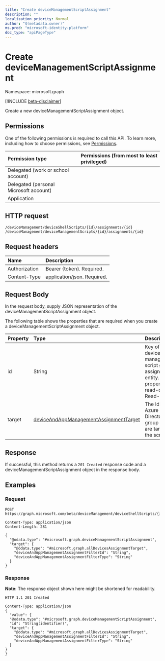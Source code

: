 ```yaml
---
title: "Create deviceManagementScriptAssignment"
description: ""
localization_priority: Normal
author: "$(metadata.owner)"
ms.prod: "microsoft-identity-platform"
doc_type: "apiPageType"
---
```


# Create deviceManagementScriptAssignment

Namespace: microsoft.graph

[!INCLUDE [beta-disclaimer](../../includes/beta-disclaimer.md)]

Create a new deviceManagementScriptAssignment object.

## Permissions

One of the following permissions is required to call this API. To learn more, including how to choose permissions, see [Permissions](/graph/permissions-reference).

| Permission type                        | Permissions (from most to least privileged) |
| :------------------------------------- | :------------------------------------------ |
| Delegated (work or school account)     |                                             |
| Delegated (personal Microsoft account) |                                             |
| Application                            |                                             |

## HTTP request

<!-- {
  "blockType": "ignored"
}
-->

```http
/deviceManagement/deviceShellScripts/{id}/assignments/{id}
/deviceManagement/deviceManagementScripts/{id}/assignments/{id}

```

## Request headers

| Name          | Description                 |
| :------------ | :-------------------------- |
| Authorization | Bearer {token}. Required.   |
| Content-Type  | application/json. Required. |

## Request Body

In the request body, supply JSON representation of the deviceManagementScriptAssignment object.

<!-- Actions and Functions -->

<!-- CRUD Methods -->

The following table shows the properties that are required when you create a deviceManagementScriptAssignment object.

| Property | Type                                                                                             | Description                                                                                         |
| :------- | :----------------------------------------------------------------------------------------------- | :-------------------------------------------------------------------------------------------------- |
| id       | String                                                                                           | Key of the device management script group assignment entity. This property is read-only. Read-only. |
| target   | [deviceAndAppManagementAssignmentTarget](../resources/deviceandappmanagementassignmenttarget.md) | The Id of the Azure Active Directory group we are targeting the script to.                          |

## Response

If successful, this method returns a `201 Created` response code and a deviceManagementScriptAssignment object in the response body.

## Examples

### Request

<!-- {
  "blockType": "request",
  "name": "create_devicemanagementscriptassignment"
}
-->

```http
POST https://graph.microsoft.com/beta/deviceManagement/deviceShellScripts/{id}/assignments/{id}

Content-Type: application/json
Content-Length: 281

{
  "@odata.type": "#microsoft.graph.deviceManagementScriptAssignment",
  "target": {
    "@odata.type": "#microsoft.graph.allDevicesAssignmentTarget",
    "deviceAndAppManagementAssignmentFilterId": "String",
    "deviceAndAppManagementAssignmentFilterType": "String"
  }
}

```

### Response

**Note:** The response object shown here might be shortened for readability.

<!-- {
  "blockType": "response",
  "truncated": true,
  "@odata.type": "microsoft.management.services.api.deviceManagementScriptAssignment"
}
-->

```http
HTTP 1.1 201 Created

Content-Type: application/json
{
  "value": {
  "@odata.type": "#microsoft.graph.deviceManagementScriptAssignment",
  "id": "String(identifier)",
  "target": {
    "@odata.type": "#microsoft.graph.allDevicesAssignmentTarget",
    "deviceAndAppManagementAssignmentFilterId": "String",
    "deviceAndAppManagementAssignmentFilterType": "String"
  }
}
}

```